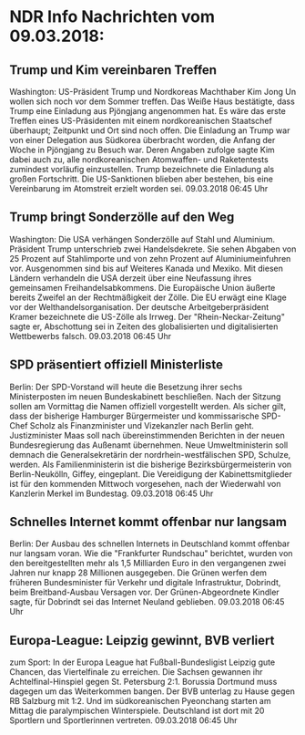 # NDR Info Nachrichten vom 09.03.2018:


## Trump und Kim vereinbaren Treffen
Washington: 	US-Präsident Trump und Nordkoreas Machthaber Kim Jong Un wollen sich noch vor dem Sommer treffen. Das Weiße Haus bestätigte, dass Trump eine Einladung aus Pjöngjang angenommen hat. Es wäre das erste Treffen eines US-Präsidenten mit einem nordkoreanischen Staatschef überhaupt; Zeitpunkt und Ort sind noch offen. Die Einladung an Trump war von einer Delegation aus Südkorea überbracht worden, die Anfang der Woche in Pjöngjang zu Besuch war. Deren Angaben zufolge sagte Kim dabei auch zu, alle nordkoreanischen Atomwaffen- und Raketentests zumindest vorläufig einzustellen. Trump bezeichnete die Einladung als großen Fortschritt. Die US-Sanktionen blieben aber bestehen, bis eine Vereinbarung im Atomstreit erzielt worden sei. 09.03.2018 06:45 Uhr 

## Trump bringt Sonderzölle auf den Weg
Washington: Die USA verhängen Sonderzölle auf Stahl und Aluminium. Präsident Trump unterschrieb zwei Handelsdekrete. Sie sehen Abgaben von 25 Prozent auf Stahlimporte und von zehn Prozent auf Aluminiumeinfuhren vor. Ausgenommen sind bis auf Weiteres Kanada und Mexiko. Mit diesen Ländern verhandeln die USA derzeit über eine Neufassung ihres gemeinsamen Freihandelsabkommens. Die Europäische Union äußerte bereits Zweifel an der Rechtmäßigkeit der Zölle. Die EU erwägt eine Klage vor der Welthandelsorganisation. Der deutsche Arbeitgeberpräsident Kramer bezeichnete die US-Zölle als Irrweg. Der "Rhein-Neckar-Zeitung" sagte er, Abschottung sei in Zeiten des globalisierten und digitalisierten Wettbewerbs falsch. 09.03.2018 06:45 Uhr 

## SPD präsentiert offiziell Ministerliste
Berlin: Der SPD-Vorstand will heute die Besetzung ihrer sechs Ministerposten im neuen Bundeskabinett beschließen. Nach der Sitzung sollen am Vormittag die Namen offiziell vorgestellt werden. Als sicher gilt, dass der bisherige Hamburger Bürgermeister und kommissarische SPD-Chef Scholz als Finanzminister und Vizekanzler nach Berlin geht. Justizminister Maas soll nach übereinstimmenden Berichten in der neuen Bundesregierung das Außenamt übernehmen. Neue Umweltministerin soll demnach die Generalsekretärin der nordrhein-westfälischen SPD, Schulze, werden. Als Familienministerin ist die bisherige Bezirksbürgermeisterin von Berlin-Neukölln, Giffey, eingeplant. Die Vereidigung der Kabinettsmitglieder ist für den kommenden Mittwoch vorgesehen, nach der Wiederwahl von Kanzlerin Merkel im Bundestag. 09.03.2018 06:45 Uhr 

## Schnelles Internet kommt offenbar nur langsam
Berlin: Der Ausbau des schnellen Internets in Deutschland kommt offenbar nur langsam voran. Wie die "Frankfurter Rundschau" berichtet, wurden von den bereitgestellten mehr als 1,5 Milliarden Euro in den vergangenen zwei Jahren nur knapp 28 Millionen ausgegeben. Die Grünen werfen dem früheren Bundesminister für Verkehr und digitale Infrastruktur, Dobrindt, beim Breitband-Ausbau Versagen vor. Der Grünen-Abgeordnete Kindler sagte, für Dobrindt sei das Internet Neuland geblieben. 09.03.2018 06:45 Uhr 

## Europa-League: Leipzig gewinnt, BVB verliert
zum Sport: In der Europa League hat Fußball-Bundesligist Leipzig gute Chancen, das Viertelfinale zu erreichen. Die Sachsen gewannen ihr Achtelfinal-Hinspiel gegen St. Petersburg 2:1. Borussia Dortmund muss dagegen um das Weiterkommen bangen. Der BVB unterlag zu Hause gegen RB Salzburg mit 1:2. Und im südkoreanischen Pyeonchang starten am Mittag die paralympischen Winterspiele. Deutschland ist dort mit 20 Sportlern und Sportlerinnen vertreten. 09.03.2018 06:45 Uhr 
